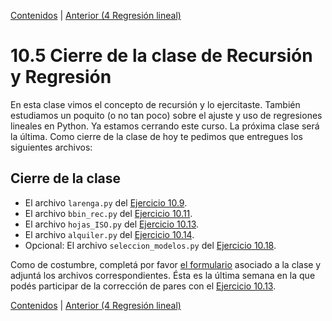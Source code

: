 [Contenidos](../Contenidos.md) \| [Anterior (4 Regresión lineal)](04_Regresion_Lineal.md)

# 10.5 Cierre de la clase de Recursión y Regresión

En esta clase vimos el concepto de recursión y lo ejercitaste. También estudiamos un poquito (o no tan poco) sobre el ajuste y uso de regresiones lineales en Python. Ya estamos cerrando este curso. La próxima clase será la última. Como cierre de la clase de hoy te pedimos que entregues los siguientes archivos:

## Cierre de la clase

* El archivo `larenga.py` del [Ejercicio 10.9](../10_Recursion/03_EjerciciosRec.md#ejercicio-109-pascal).
* El archivo `bbin_rec.py` del [Ejercicio 10.11](../10_Recursion/03_EjerciciosRec.md#ejercicio-1011-búsqueda-binaria).
* El archivo `hojas_ISO.py` del [Ejercicio 10.13](../10_Recursion/03_EjerciciosRec.md#ejercicio-1013-hojas-iso-y-recursión).
* El archivo `alquiler.py` del  [Ejercicio 10.14](../10_Recursion/04_Regresion_Lineal.md#ejercicio-1014-precioalquiler-superficie).
* Opcional: El archivo `seleccion_modelos.py` del  [Ejercicio 10.18](../10_Recursion/04_Regresion_Lineal.md#ejercicio-1018-selección-de-modelos).

Como de costumbre, completá por favor [el formulario](https://docs.google.com/forms/d/1Ttqq8axr8wSFLcydLEO9YKzz3IvN0jdNTka-5Onm5lI) asociado a la clase y adjuntá los archivos correspondientes.
Ésta es la última semana en la que podés participar de la corrección de pares con el [Ejercicio 10.13](../10_Recursion/03_EjerciciosRec.md#ejercicio-1013-hojas-iso-y-recursión).

[Contenidos](../Contenidos.md) \| [Anterior (4 Regresión lineal)](04_Regresion_Lineal.md)

